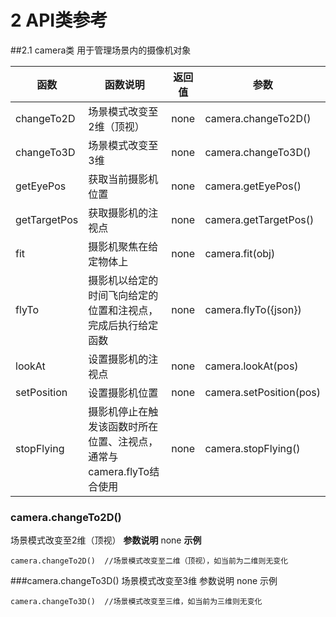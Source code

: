 # 2	API类参考
##2.1 	camera类
用于管理场景内的摄像机对象

|函数	|函数说明	|返回值	|参数|
|-------|--------------|-------|----|
|changeTo2D|场景模式改变至2维（顶视）|none|camera.changeTo2D()
|changeTo3D|场景模式改变至3维|none|camera.changeTo3D()
|getEyePos|获取当前摄影机位置|none|camera.getEyePos()
|getTargetPos|获取摄影机的注视点|none|camera.getTargetPos()
|fit|摄影机聚焦在给定物体上|none|camera.fit(obj)
|flyTo|摄影机以给定的时间飞向给定的位置和注视点，完成后执行给定函数|none|camera.flyTo({json})
|lookAt|设置摄影机的注视点|none|camera.lookAt(pos)
|setPosition|设置摄影机位置|none|camera.setPosition(pos)
|stopFlying|摄影机停止在触发该函数时所在位置、注视点，通常与camera.flyTo结合使用|none|camera.stopFlying()|
### camera.changeTo2D()
场景模式改变至2维（顶视）
**参数说明**
none
**示例**


```
camera.changeTo2D()  //场景模式改变至二维（顶视），如当前为二维则无变化
```


###camera.changeTo3D()
场景模式改变至3维
参数说明
none
示例


```
camera.changeTo3D()  //场景模式改变至三维，如当前为三维则无变化
```


